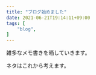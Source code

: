 ```yaml
---
title: "ブログ始めました"
date: 2021-06-21T19:14:11+09:00
tags: [
    "blog",
]
---
```

雑多なメモ書きを晒していきます。

ネタはこれから考えます。

